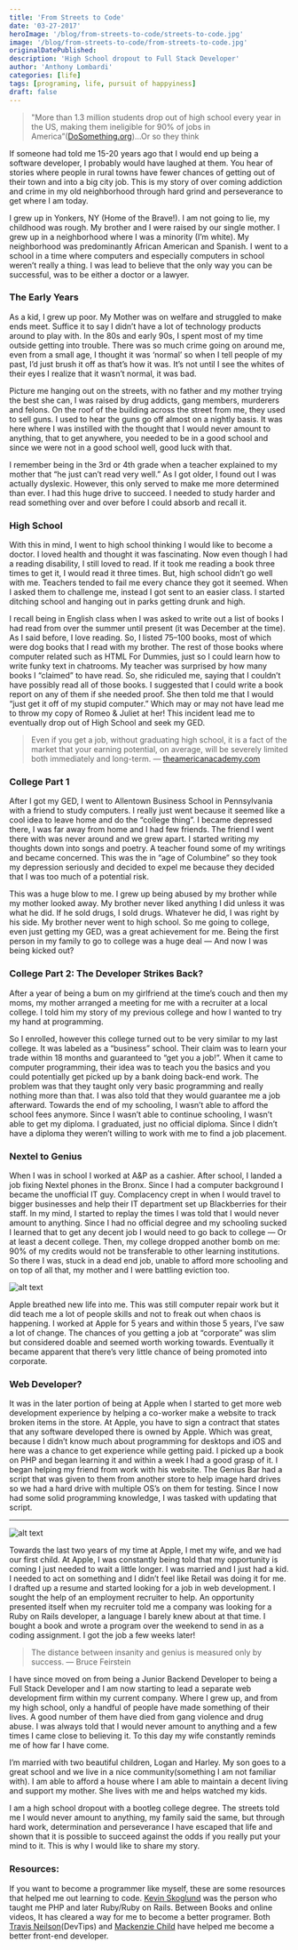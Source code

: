```yaml
---
title: 'From Streets to Code'
date: '03-27-2017'
heroImage: '/blog/from-streets-to-code/streets-to-code.jpg'
image: '/blog/from-streets-to-code/from-streets-to-code.jpg'
originalDatePublished:
description: 'High School dropout to Full Stack Developer'
author: 'Anthony Lombardi'
categories: [life]
tags: [programing, life, pursuit of happyiness]
draft: false
---
```


> "More than 1.3 million students drop out of high school every year in the US, making them ineligible for 90% of jobs in America”([DoSomething.org](DoSomething.org))…Or so they think

If someone had told me 15-20 years ago that I would end up being a software developer, I probably would have laughed at them. You hear of stories where people in rural towns have fewer chances of getting out of their town and into a big city job. This is my story of over coming addiction and crime in my old neighborhood through hard grind and perseverance to get where I am today.

I grew up in Yonkers, NY (Home of the Brave!). I am not going to lie, my childhood was rough. My brother and I were raised by our single mother. I grew up in a neighborhood where I was a minority (I’m white). My neighborhood was predominantly African American and Spanish. I went to a school in a time where computers and especially computers in school weren’t really a thing. I was lead to believe that the only way you can be successful, was to be either a doctor or a lawyer.

### The Early Years

As a kid, I grew up poor. My Mother was on welfare and struggled to make ends meet. Suffice it to say I didn’t have a lot of technology products around to play with. In the 80s and early 90s, I spent most of my time outside getting into trouble. There was so much crime going on around me, even from a small age, I thought it was ‘normal’ so when I tell people of my past, I’d just brush it off as that’s how it was. It’s not until I see the whites of their eyes I realize that it wasn’t normal, it was bad.

Picture me hanging out on the streets, with no father and my mother trying the best she can, I was raised by drug addicts, gang members, murderers and felons. On the roof of the building across the street from me, they used to sell guns. I used to hear the guns go off almost on a nightly basis. It was here where I was instilled with the thought that I would never amount to anything, that to get anywhere, you needed to be in a good school and since we were not in a good school well, good luck with that.

I remember being in the 3rd or 4th grade when a teacher explained to my mother that “he just can’t read very well.” As I got older, I found out I was actually dyslexic. However, this only served to make me more determined than ever. I had this huge drive to succeed. I needed to study harder and read something over and over before I could absorb and recall it.

### High School

With this in mind, I went to high school thinking I would like to become a doctor. I loved health and thought it was fascinating. Now even though I had a reading disability, I still loved to read. If it took me reading a book three times to get it, I would read it three times. But, high school didn’t go well with me. Teachers tended to fail me every chance they got it seemed. When I asked them to challenge me, instead I got sent to an easier class. I started ditching school and hanging out in parks getting drunk and high.

I recall being in English class when I was asked to write out a list of books I had read from over the summer until present (it was December at the time). As I said before, I love reading. So, I listed 75–100 books, most of which were dog books that I read with my brother. The rest of those books where computer related such as HTML For Dummies, just so I could learn how to write funky text in chatrooms. My teacher was surprised by how many books I “claimed” to have read. So, she ridiculed me, saying that I couldn’t have possibly read all of those books. I suggested that I could write a book report on any of them if she needed proof. She then told me that I would “just get it off of my stupid computer.” Which may or may not have lead me to throw my copy of Romeo & Juliet at her! This incident lead me to eventually drop out of High School and seek my GED.

> Even if you get a job, without graduating high school, it is a fact of the market that your earning potential, on average, will be severely limited both immediately and long-term. — [theamericanacademy.com](theamericanacademy.com)

### College Part 1

After I got my GED, I went to Allentown Business School in Pennsylvania with a friend to study computers. I really just went because it seemed like a cool idea to leave home and do the “college thing”. I became depressed there, I was far away from home and I had few friends. The friend I went there with was never around and we grew apart. I started writing my thoughts down into songs and poetry. A teacher found some of my writings and became concerned. This was the in “age of Columbine” so they took my depression seriously and decided to expel me because they decided that I was too much of a potential risk.

This was a huge blow to me. I grew up being abused by my brother while my mother looked away. My brother never liked anything I did unless it was what he did. If he sold drugs, I sold drugs. Whatever he did, I was right by his side. My brother never went to high school. So me going to college, even just getting my GED, was a great achievement for me. Being the first person in my family to go to college was a huge deal — And now I was being kicked out?

### College Part 2: The Developer Strikes Back?

After a year of being a bum on my girlfriend at the time’s couch and then my moms, my mother arranged a meeting for me with a recruiter at a local college. I told him my story of my previous college and how I wanted to try my hand at programming.

So I enrolled, however this college turned out to be very similar to my last college. It was labeled as a “business” school. Their claim was to learn your trade within 18 months and guaranteed to “get you a job!”. When it came to computer programming, their idea was to teach you the basics and you could potentially get picked up by a bank doing back-end work. The problem was that they taught only very basic programming and really nothing more than that. I was also told that they would guarantee me a job afterward. Towards the end of my schooling, I wasn’t able to afford the school fees anymore. Since I wasn’t able to continue schooling, I wasn’t able to get my diploma. I graduated, just no official diploma. Since I didn’t have a diploma they weren’t willing to work with me to find a job placement.

### Nextel to Genius

When I was in school I worked at A&P as a cashier. After school, I landed a job fixing Nextel phones in the Bronx. Since I had a computer background I became the unofficial IT guy. Complacency crept in when I would travel to bigger businesses and help their IT department set up Blackberries for their staff. In my mind, I started to replay the times I was told that I would never amount to anything. Since I had no official degree and my schooling sucked I learned that to get any decent job I would need to go back to college — Or at least a decent college. Then, my college dropped another bomb on me: 90% of my credits would not be transferable to other learning institutions. So there I was, stuck in a dead end job, unable to afford more schooling and on top of all that, my mother and I were battling eviction too.

![alt text](https://miro.medium.com/v2/resize:fit:948/format:webp/1*iN69kthaZq3Dr_Jo_1OI1A.jpeg)

Apple breathed new life into me. This was still computer repair work but it did teach me a lot of people skills and not to freak out when chaos is happening. I worked at Apple for 5 years and within those 5 years, I’ve saw a lot of change. The chances of you getting a job at “corporate” was slim but considered doable and seemed worth working towards. Eventually it became apparent that there’s very little chance of being promoted into corporate.

### Web Developer?

It was in the later portion of being at Apple when I started to get more web development experience by helping a co-worker make a website to track broken items in the store. At Apple, you have to sign a contract that states that any software developed there is owned by Apple. Which was great, because I didn’t know much about programming for desktops and iOS and here was a chance to get experience while getting paid. I picked up a book on PHP and began learning it and within a week I had a good grasp of it. I began helping my friend from work with his website. The Genius Bar had a script that was given to them from another store to help image hard drives so we had a hard drive with multiple OS’s on them for testing. Since I now had some solid programming knowledge, I was tasked with updating that script.

---

![alt text](https://miro.medium.com/v2/resize:fit:1400/format:webp/1*RXSYl6D-tQOirWip5Wf9eQ.jpeg)

Towards the last two years of my time at Apple, I met my wife, and we had our first child. At Apple, I was constantly being told that my opportunity is coming I just needed to wait a little longer. I was married and I just had a kid. I needed to act on something and I didn’t feel like Retail was doing it for me. I drafted up a resume and started looking for a job in web development. I sought the help of an employment recruiter to help. An opportunity presented itself when my recruiter told me a company was looking for a Ruby on Rails developer, a language I barely knew about at that time. I bought a book and wrote a program over the weekend to send in as a coding assignment. I got the job a few weeks later!

> The distance between insanity and genius is measured only by success. — Bruce Feirstein

I have since moved on from being a Junior Backend Developer to being a Full Stack Developer and I am now starting to lead a separate web development firm within my current company. Where I grew up, and from my high school, only a handful of people have made something of their lives. A good number of them have died from gang violence and drug abuse. I was always told that I would never amount to anything and a few times I came close to believing it. To this day my wife constantly reminds me of how far I have come.

I’m married with two beautiful children, Logan and Harley. My son goes to a great school and we live in a nice community(something I am not familiar with). I am able to afford a house where I am able to maintain a decent living and support my mother. She lives with me and helps watched my kids.

I am a high school dropout with a bootleg college degree. The streets told me I would never amount to anything, my family said the same, but through hard work, determination and perseverance I have escaped that life and shown that it is possible to succeed against the odds if you really put your mind to it. This is why I would like to share my story.

### Resources:

If you want to become a programmer like myself, these are some resources that helped me out learning to code. [Kevin Skoglund](https://www.lynda.com/Kevin-Skoglund/104-1.html) was the person who taught me PHP and later Ruby/Ruby on Rails. Between Books and online videos, It has cleared a way for me to become a better programer. Both [Travis Neilson](travisneilson.com)(DevTips) and [Mackenzie Child](https://www.mackenziechild.me/) have helped me become a better front-end developer.

